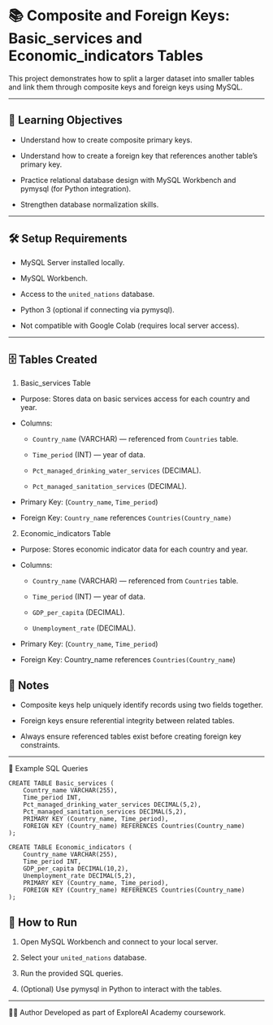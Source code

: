 # 📚 Composite and Foreign Keys: Basic_services and Economic_indicators Tables
This project demonstrates how to split a larger dataset into smaller tables and link them through composite keys and foreign keys using MySQL.

---
## 🧠 Learning Objectives
- Understand how to create composite primary keys.

- Understand how to create a foreign key that references another table’s primary key.

- Practice relational database design with MySQL Workbench and pymysql (for Python integration).

- Strengthen database normalization skills.

---
## 🛠️ Setup Requirements
- MySQL Server installed locally.

- MySQL Workbench.

- Access to the `united_nations` database.

- Python 3 (optional if connecting via pymysql).

- Not compatible with Google Colab (requires local server access).

---
## 🗄️ Tables Created
1. Basic_services Table
- Purpose: Stores data on basic services access for each country and year.

- Columns:

  - `Country_name` (VARCHAR) — referenced from `Countries` table.
  
  - `Time_period` (INT) — year of data.
  
  - `Pct_managed_drinking_water_services` (DECIMAL).
  
  - `Pct_managed_sanitation_services` (DECIMAL).

- Primary Key: (`Country_name`, `Time_period`)

- Foreign Key: `Country_name` references `Countries(Country_name)`

2. Economic_indicators Table
- Purpose: Stores economic indicator data for each country and year.

- Columns:

  - `Country_name` (VARCHAR) — referenced from `Countries` table.
  
  - `Time_period` (INT) — year of data.
  
  - `GDP_per_capita` (DECIMAL).
  
  - `Unemployment_rate` (DECIMAL).

- Primary Key: (`Country_name`, `Time_period`)

- Foreign Key: Country_name references `Countries(Country_name`)

## 📌 Notes
- Composite keys help uniquely identify records using two fields together.

- Foreign keys ensure referential integrity between related tables.

- Always ensure referenced tables exist before creating foreign key constraints.

---
📸 Example SQL Queries

```
CREATE TABLE Basic_services (
    Country_name VARCHAR(255),
    Time_period INT,
    Pct_managed_drinking_water_services DECIMAL(5,2),
    Pct_managed_sanitation_services DECIMAL(5,2),
    PRIMARY KEY (Country_name, Time_period),
    FOREIGN KEY (Country_name) REFERENCES Countries(Country_name)
);

CREATE TABLE Economic_indicators (
    Country_name VARCHAR(255),
    Time_period INT,
    GDP_per_capita DECIMAL(10,2),
    Unemployment_rate DECIMAL(5,2),
    PRIMARY KEY (Country_name, Time_period),
    FOREIGN KEY (Country_name) REFERENCES Countries(Country_name)
);
```
## 📖 How to Run
1. Open MySQL Workbench and connect to your local server.

2. Select your `united_nations` database.

3. Run the provided SQL queries.

4. (Optional) Use pymysql in Python to interact with the tables.

---
👩‍💻 Author
Developed as part of ExploreAI Academy coursework.




